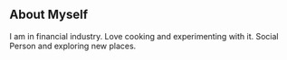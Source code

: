 ## About Myself

I am in financial industry. Love cooking and experimenting with it. Social Person and exploring new places. 
